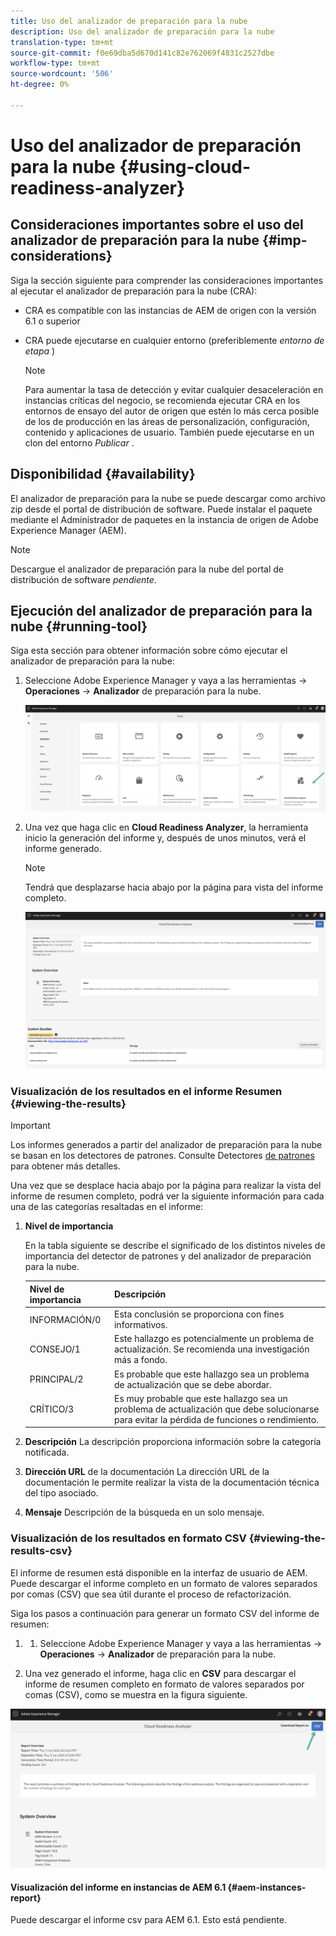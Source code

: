 ```yaml
---
title: Uso del analizador de preparación para la nube
description: Uso del analizador de preparación para la nube
translation-type: tm+mt
source-git-commit: f0e69dba5d670d141c82e762069f4831c2527dbe
workflow-type: tm+mt
source-wordcount: '506'
ht-degree: 0%

---
```



# Uso del analizador de preparación para la nube {#using-cloud-readiness-analyzer}

## Consideraciones importantes sobre el uso del analizador de preparación para la nube {#imp-considerations}

Siga la sección siguiente para comprender las consideraciones importantes al ejecutar el analizador de preparación para la nube (CRA):

* CRA es compatible con las instancias de AEM de origen con la versión 6.1 o superior
* CRA puede ejecutarse en cualquier entorno (preferiblemente *entorno de etapa* )

   >[!NOTE]
   >Para aumentar la tasa de detección y evitar cualquier desaceleración en instancias críticas del negocio, se recomienda ejecutar CRA en los entornos de ensayo del autor de origen que estén lo más cerca posible de los de producción en las áreas de personalización, configuración, contenido y aplicaciones de usuario. También puede ejecutarse en un clon del entorno *Publicar* .

## Disponibilidad {#availability}

El analizador de preparación para la nube se puede descargar como archivo zip desde el portal de distribución de software. Puede instalar el paquete mediante el Administrador de paquetes en la instancia de origen de Adobe Experience Manager (AEM).

>[!NOTE]
>Descargue el analizador de preparación para la nube del portal de distribución de software *pendiente*.

## Ejecución del analizador de preparación para la nube {#running-tool}

Siga esta sección para obtener información sobre cómo ejecutar el analizador de preparación para la nube:

1. Seleccione Adobe Experience Manager y vaya a las herramientas -> **Operaciones** -> **Analizador** de preparación para la nube.

   ![image](/help/move-to-cloud-service/cloud-readiness-analyzer/assets/cra-1.png)

1. Una vez que haga clic en **Cloud Readiness Analyzer**, la herramienta inicio la generación del informe y, después de unos minutos, verá el informe generado.

   >[!NOTE]
   >Tendrá que desplazarse hacia abajo por la página para vista del informe completo.

   ![image](/help/move-to-cloud-service/cloud-readiness-analyzer/assets/cra-2.png)

### Visualización de los resultados en el informe Resumen {#viewing-the-results}

>[!IMPORTANT]
>Los informes generados a partir del analizador de preparación para la nube se basan en los detectores de patrones. Consulte Detectores [de patrones](https://docs.adobe.com/content/help/en/experience-manager-65/deploying/upgrading/pattern-detector.html) para obtener más detalles.

Una vez que se desplace hacia abajo por la página para realizar la vista del informe de resumen completo, podrá ver la siguiente información para cada una de las categorías resaltadas en el informe:

1. **Nivel de importancia**

   En la tabla siguiente se describe el significado de los distintos niveles de importancia del detector de patrones y del analizador de preparación para la nube.

   | Nivel de importancia | Descripción |
   |--- |--- |
   | INFORMACIÓN/0 | Esta conclusión se proporciona con fines informativos. |
   | CONSEJO/1 | Este hallazgo es potencialmente un problema de actualización. Se recomienda una investigación más a fondo. |
   | PRINCIPAL/2 | Es probable que este hallazgo sea un problema de actualización que se debe abordar. |
   | CRÍTICO/3 | Es muy probable que este hallazgo sea un problema de actualización que debe solucionarse para evitar la pérdida de funciones o rendimiento. |

1. **Descripción** La descripción proporciona información sobre la categoría notificada.

1. **Dirección URL** de la documentación La dirección URL de la documentación le permite realizar la vista de la documentación técnica del tipo asociado.

1. **Mensaje** Descripción de la búsqueda en un solo mensaje.

### Visualización de los resultados en formato CSV {#viewing-the-results-csv}

El informe de resumen está disponible en la interfaz de usuario de AEM. Puede descargar el informe completo en un formato de valores separados por comas (CSV) que sea útil durante el proceso de refactorización.

Siga los pasos a continuación para generar un formato CSV del informe de resumen:

1. 
   1. Seleccione Adobe Experience Manager y vaya a las herramientas -> **Operaciones** -> **Analizador** de preparación para la nube.

1. Una vez generado el informe, haga clic en **CSV** para descargar el informe de resumen completo en formato de valores separados por comas (CSV), como se muestra en la figura siguiente.

![image](/help/move-to-cloud-service/cloud-readiness-analyzer/assets/cra-3.png)


#### Visualización del informe en instancias de AEM 6.1 {#aem-instances-report}

Puede descargar el informe csv para AEM 6.1. Esto está pendiente.

